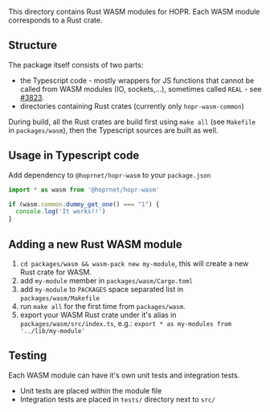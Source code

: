 This directory contains Rust WASM modules for HOPR.
Each WASM module corresponds to a Rust crate.

## Structure

The package itself consists of two parts:
- the Typescript code - mostly wrappers for JS functions that cannot be called from WASM modules (IO, sockets,...), sometimes called `REAL` - see [#3823](https://github.com/hoprnet/hoprnet/issues/3823).
- directories containing Rust crates (currently only `hopr-wasm-common`)

During build, all the Rust crates are build first using `make all` (see `Makefile` in `packages/wasm`), then the Typescript sources are built as well.


## Usage in Typescript code

Add dependency to `@hoprnet/hopr-wasm` to your `package.json`

```typescript
import * as wasm from '@hoprnet/hopr-wasm'

if (wasm.common.dummy_get_one() === "1") {
  console.log('It works!!')
} 
```

## Adding a new Rust WASM module

1. `cd packages/wasm && wasm-pack new my-module`, this will create a new Rust crate for WASM.
2. add `my-module` member in `packages/wasm/Cargo.toml`
3. add `my-module` to `PACKAGES` space separated list in `packages/wasm/Makefile` 
4. run `make all` for the first time from `packages/wasm`.
5. export your WASM Rust crate under it's alias in `packages/wasm/src/index.ts`, e.g.: `export * as my-modules from '../lib/my-module'`

## Testing

Each WASM module can have it's own unit tests and integration tests.

- Unit tests are placed within the module file
- Integration tests are placed in `tests/` directory next to `src/`
